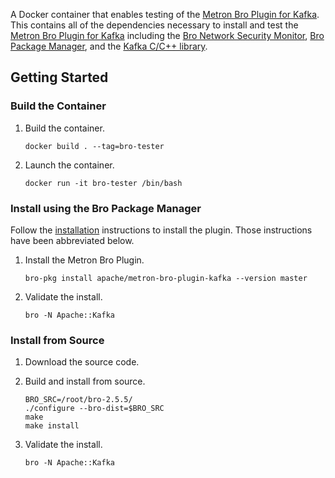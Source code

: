A Docker container that enables testing of the [Metron Bro Plugin for Kafka](https://github.com/apache/metron-bro-plugin-kafka).  This contains all of the dependencies necessary to install and test the [Metron Bro Plugin for Kafka](https://github.com/apache/metron-bro-plugin-kafka) including the [Bro Network Security Monitor](https://www.bro.org/), [Bro Package Manager](#https://github.com/bro/packages), and the [Kafka C/C++ library](https://github.com/edenhill/librdkafka).

## Getting Started

### Build the Container

1. Build the container.
    ```
    docker build . --tag=bro-tester
    ```

1. Launch the container.
    ```
    docker run -it bro-tester /bin/bash
    ```

### Install using the Bro Package Manager

Follow the [installation](https://github.com/apache/metron-bro-plugin-kafka#installation) instructions to install the plugin.  Those instructions have been abbreviated below.

1. Install the Metron Bro Plugin.
    ```
    bro-pkg install apache/metron-bro-plugin-kafka --version master
    ```

1. Validate the install.
    ```
    bro -N Apache::Kafka
    ```

### Install from Source

1. Download the source code.

1. Build and install from source.
    ```
    BRO_SRC=/root/bro-2.5.5/
    ./configure --bro-dist=$BRO_SRC
    make
    make install
    ```

1. Validate the install.
    ```
    bro -N Apache::Kafka
    ```
